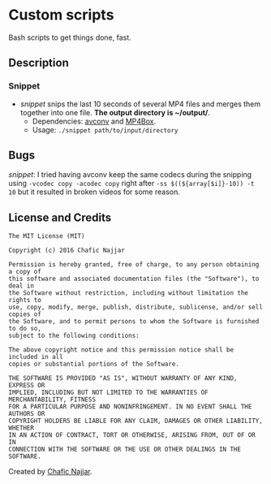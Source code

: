 # Custom scripts

Bash scripts to get things done, fast.

## Description

### Snippet

+ *snippet* snips the last 10 seconds of several MP4 files and merges them together into one file. **The output directory is ~/output/**.
    + Dependencies: [avconv](http://libav.org/) and [MP4Box](http://gpac.wp.mines-telecom.fr/mp4box/).
    + Usage: `./snippet path/to/input/directory`

## Bugs

*snippet*: I tried having avconv keep the same codecs during the snipping using `-vcodec copy -acodec copy` right after `-ss $((${array[$i]}-10)) -t 10` but it resulted in broken videos for some reason.

## License and Credits

```
The MIT License (MIT)

Copyright (c) 2016 Chafic Najjar

Permission is hereby granted, free of charge, to any person obtaining a copy of
this software and associated documentation files (the "Software"), to deal in
the Software without restriction, including without limitation the rights to
use, copy, modify, merge, publish, distribute, sublicense, and/or sell copies of
the Software, and to permit persons to whom the Software is furnished to do so,
subject to the following conditions:

The above copyright notice and this permission notice shall be included in all
copies or substantial portions of the Software.

THE SOFTWARE IS PROVIDED "AS IS", WITHOUT WARRANTY OF ANY KIND, EXPRESS OR
IMPLIED, INCLUDING BUT NOT LIMITED TO THE WARRANTIES OF MERCHANTABILITY, FITNESS
FOR A PARTICULAR PURPOSE AND NONINFRINGEMENT. IN NO EVENT SHALL THE AUTHORS OR
COPYRIGHT HOLDERS BE LIABLE FOR ANY CLAIM, DAMAGES OR OTHER LIABILITY, WHETHER
IN AN ACTION OF CONTRACT, TORT OR OTHERWISE, ARISING FROM, OUT OF OR IN
CONNECTION WITH THE SOFTWARE OR THE USE OR OTHER DEALINGS IN THE SOFTWARE.
```

Created by [Chafic Najjar](https://github.com/chaficnajjar).
